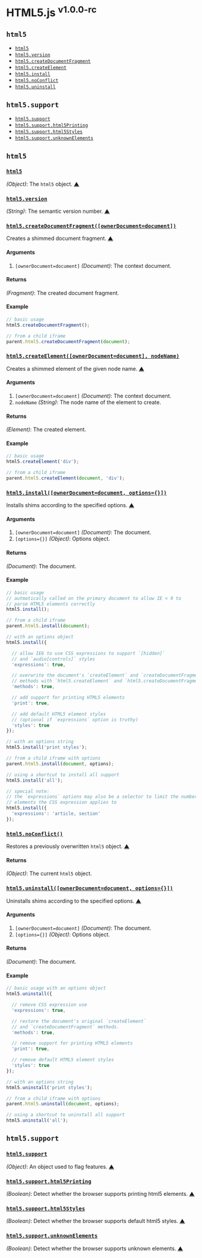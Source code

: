 # HTML5.js <sup>v1.0.0-rc</sup>

<!-- div -->


<!-- div -->

## `html5`
* [`html5`](#html5)
* [`html5.version`](#html5.version)
* [`html5.createDocumentFragment`](#html5.createDocumentFragment)
* [`html5.createElement`](#html5.createElement)
* [`html5.install`](#html5.install)
* [`html5.noConflict`](#html5.noConflict)
* [`html5.uninstall`](#html5.uninstall)

<!-- /div -->


<!-- div -->

## `html5.support`
* [`html5.support`](#html5.support)
* [`html5.support.html5Printing`](#html5.support.html5Printing)
* [`html5.support.html5Styles`](#html5.support.html5Styles)
* [`html5.support.unknownElements`](#html5.support.unknownElements)

<!-- /div -->


<!-- /div -->


<!-- div -->


<!-- div -->

## `html5`

<!-- div -->

### <a id="html5" href="https://github.com/bestiejs/html5.js/blob/master/html5.js#L721" title="View in source">`html5`</a>
*(Object)*: The `html5` object.
[&#9650;][1]

<!-- /div -->


<!-- div -->

### <a id="html5.version" href="https://github.com/bestiejs/html5.js/blob/master/html5.js#L729" title="View in source">`html5.version`</a>
*(String)*: The semantic version number.
[&#9650;][1]

<!-- /div -->


<!-- div -->

### <a id="html5.createDocumentFragment" href="https://github.com/bestiejs/html5.js/blob/master/html5.js#L565" title="View in source">`html5.createDocumentFragment([ownerDocument=document])`</a>
Creates a shimmed document fragment.
[&#9650;][1]

#### Arguments
1. `[ownerDocument=document]` *(Document)*: The context document.

#### Returns
*(Fragment)*: The created document fragment.

#### Example
~~~ js
// basic usage
html5.createDocumentFragment();

// from a child iframe
parent.html5.createDocumentFragment(document);
~~~

<!-- /div -->


<!-- div -->

### <a id="html5.createElement" href="https://github.com/bestiejs/html5.js/blob/master/html5.js#L522" title="View in source">`html5.createElement([ownerDocument=document], nodeName)`</a>
Creates a shimmed element of the given node name.
[&#9650;][1]

#### Arguments
1. `[ownerDocument=document]` *(Document)*: The context document.
2. `nodeName` *(String)*: The node name of the element to create.

#### Returns
*(Element)*: The created element.

#### Example
~~~ js
// basic usage
html5.createElement('div');

// from a child iframe
parent.html5.createElement(document, 'div');
~~~

<!-- /div -->


<!-- div -->

### <a id="html5.install" href="https://github.com/bestiejs/html5.js/blob/master/html5.js#L623" title="View in source">`html5.install([ownerDocument=document, options={}])`</a>
Installs shims according to the specified options.
[&#9650;][1]

#### Arguments
1. `[ownerDocument=document]` *(Document)*: The document.
2. `[options={}]` *(Object)*: Options object.

#### Returns
*(Document)*: The document.

#### Example
~~~ js
// basic usage
// autmatically called on the primary document to allow IE < 9 to
// parse HTML5 elements correctly
html5.install();

// from a child iframe
parent.html5.install(document);

// with an options object
html5.install({

  // allow IE6 to use CSS expressions to support `[hidden]`
  // and `audio[controls]` styles
  'expressions': true,

  // overwrite the document's `createElement` and `createDocumentFragment`
  // methods with `html5.createElement` and `html5.createDocumentFragment` equivalents.
  'methods': true,

  // add support for printing HTML5 elements
  'print': true,

  // add default HTML5 element styles
  // (optional if `expressions` option is truthy)
  'styles': true
});

// with an options string
html5.install('print styles');

// from a child iframe with options
parent.html5.install(document, options);

// using a shortcut to install all support
html5.install('all');

// special note:
// the `expressions` options may also be a selector to limit the number of
// elements the CSS expression applies to
html5.install({
  'expressions': 'article, section'
});
~~~

<!-- /div -->


<!-- div -->

### <a id="html5.noConflict" href="https://github.com/bestiejs/html5.js/blob/master/html5.js#L657" title="View in source">`html5.noConflict()`</a>
Restores a previously overwritten `html5` object.
[&#9650;][1]

#### Returns
*(Object)*: The current `html5` object.

<!-- /div -->


<!-- div -->

### <a id="html5.uninstall" href="https://github.com/bestiejs/html5.js/blob/master/html5.js#L696" title="View in source">`html5.uninstall([ownerDocument=document, options={}])`</a>
Uninstalls shims according to the specified options.
[&#9650;][1]

#### Arguments
1. `[ownerDocument=document]` *(Document)*: The document.
2. `[options={}]` *(Object)*: Options object.

#### Returns
*(Document)*: The document.

#### Example
~~~ js
// basic usage with an options object
html5.uninstall({

  // remove CSS expression use
  'expressions': true,

  // restore the document's original `createElement`
  // and `createDocumentFragment` methods.
  'methods': true,

  // remove support for printing HTML5 elements
  'print': true,

  // remove default HTML5 element styles
  'styles': true
});

// with an options string
html5.uninstall('print styles');

// from a child iframe with options
parent.html5.uninstall(document, options);

// using a shortcut to uninstall all support
html5.uninstall('all');
~~~

<!-- /div -->


<!-- /div -->


<!-- div -->

## `html5.support`

<!-- div -->

### <a id="html5.support" href="https://github.com/bestiejs/html5.js/blob/master/html5.js#L48" title="View in source">`html5.support`</a>
*(Object)*: An object used to flag features.
[&#9650;][1]

<!-- /div -->


<!-- div -->

### <a id="html5.support.html5Printing" href="https://github.com/bestiejs/html5.js/blob/master/html5.js#L106" title="View in source">`html5.support.html5Printing`</a>
*(Boolean)*: Detect whether the browser supports printing html5 elements.
[&#9650;][1]

<!-- /div -->


<!-- div -->

### <a id="html5.support.html5Styles" href="https://github.com/bestiejs/html5.js/blob/master/html5.js#L79" title="View in source">`html5.support.html5Styles`</a>
*(Boolean)*: Detect whether the browser supports default html5 styles.
[&#9650;][1]

<!-- /div -->


<!-- div -->

### <a id="html5.support.unknownElements" href="https://github.com/bestiejs/html5.js/blob/master/html5.js#L87" title="View in source">`html5.support.unknownElements`</a>
*(Boolean)*: Detect whether the browser supports unknown elements.
[&#9650;][1]

<!-- /div -->


<!-- /div -->


<!-- /div -->


  [1]: #readme "Jump back to the TOC."